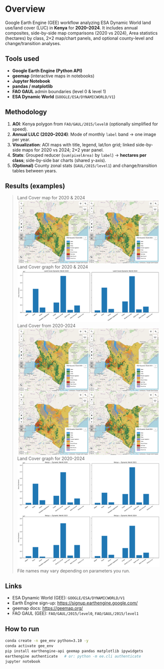 # Overview

Google Earth Engine (GEE) workflow analyzing ESA Dynamic World land use/land cover (LUC) in **Kenya** for **2020–2024**. It includes annual composites, side-by-side map comparisons (2020 vs 2024), Area statistics (hectares) by class, 2×2 map/chart panels, and optional county-level and change/transition analyses.

## Tools used
- **Google Earth Engine (Python API)**  
- **geemap** (interactive maps in notebooks)  
- **Jupyter Notebook**  
- **pandas / matplotlib**  
- **FAO GAUL** admin boundaries (level 0 & level 1)  
- **ESA Dynamic World** (`GOOGLE/ESA/DYNAMICWORLD/V1`)

## Methodology
1. **AOI**: Kenya polygon from `FAO/GAUL/2015/level0` (optionally simplified for speed).
2. **Annual LULC (2020–2024)**: Mode of monthly `label` band → one image per year.
3. **Visualization**: AOI maps with title, legend, lat/lon grid; linked side-by-side maps for 2020 vs 2024; 2×2 year panel.
4. **Stats**: Grouped reducer (`sum(pixelArea)` by `label`) → **hectares per class**; side-by-side bar charts (shared y-axis).
5. **(Optional)** County zonal stats (`GAUL/2015/level1`) and change/transition tables between years.

## Results (examples)
> Land Cover map for 2020 & 2024
![alt text](image.png)
> Land Cover graph for 2020 & 2024
![alt text](image-1.png)
> Land Cover from 2020-2024
![alt text](image-2.png)
> Land Cover graph for 2020-2024
![alt text](image-3.png)
> File names may vary depending on parameters you run.

## Links
- ESA Dynamic World (GEE): `GOOGLE/ESA/DYNAMICWORLD/V1`  
- Earth Engine sign-up: https://signup.earthengine.google.com/  
- geemap docs: https://geemap.org/  
- FAO GAUL (GEE): `FAO/GAUL/2015/level0`, `FAO/GAUL/2015/level1`

## How to run
```bash
conda create -n gee_env python=3.10 -y
conda activate gee_env
pip install earthengine-api geemap pandas matplotlib ipywidgets
earthengine authenticate   # or: python -m ee.cli authenticate
jupyter notebook
